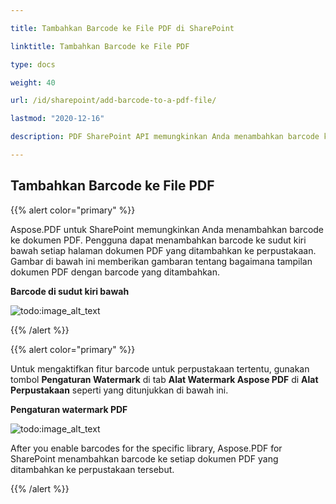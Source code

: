 ```yaml
---

title: Tambahkan Barcode ke File PDF di SharePoint

linktitle: Tambahkan Barcode ke File PDF

type: docs

weight: 40

url: /id/sharepoint/add-barcode-to-a-pdf-file/

lastmod: "2020-12-16"

description: PDF SharePoint API memungkinkan Anda menambahkan barcode ke dokumen PDF seperti yang ditunjukkan pada gambar di bawah ini.

---
```




## **Tambahkan Barcode ke File PDF**



{{% alert color="primary" %}}



Aspose.PDF untuk SharePoint memungkinkan Anda menambahkan barcode ke dokumen PDF. Pengguna dapat menambahkan barcode ke sudut kiri bawah setiap halaman dokumen PDF yang ditambahkan ke perpustakaan. Gambar di bawah ini memberikan gambaran tentang bagaimana tampilan dokumen PDF dengan barcode yang ditambahkan.



**Barcode di sudut kiri bawah**



![todo:image_alt_text](add-barcode-to-a-pdf-file_1.png)



{{% /alert %}}



{{% alert color="primary" %}}



Untuk mengaktifkan fitur barcode untuk perpustakaan tertentu, gunakan tombol **Pengaturan Watermark** di tab **Alat Watermark Aspose PDF** di **Alat Perpustakaan** seperti yang ditunjukkan di bawah ini.



**Pengaturan watermark PDF**




![todo:image_alt_text](add-barcode-to-a-pdf-file_2.png)

After you enable barcodes for the specific library, Aspose.PDF for SharePoint menambahkan barcode ke setiap dokumen PDF yang ditambahkan ke perpustakaan tersebut.



{{% /alert %}}